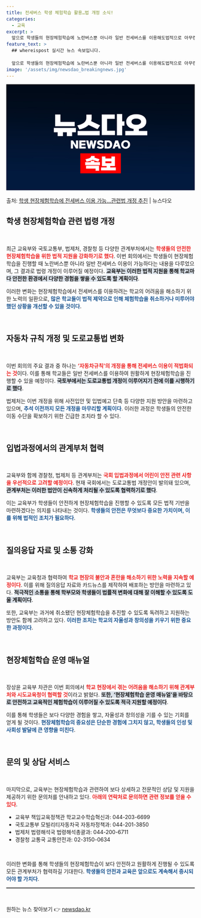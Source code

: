 ```yaml
---
title: 전세버스 학생 체험학습 활용…법 개정 소식!
categories:
  - 교육
excerpt: >
  앞으로 학생들의 현장체험학습에 노란버스뿐 아니라 일반 전세버스를 이용해도법적으로 아무런 문제가되지 않게 된다…
feature_text: >
  ## whereispost 실시간 뉴스 속보입니다.

  앞으로 학생들의 현장체험학습에 노란버스뿐 아니라 일반 전세버스를 이용해도법적으로 아무런 문제가되지 않게 된다…
image: '/assets/img/newsdao_breakingnews.jpg'
---
```


![뉴스다오 속보](/assets/img/newsdao_breakingnews.jpg)

<p>출처: <a href="https://newsdao.kr/1935" rel="dofollow">학생 현장체험학습에 전세버스 이용 가능…관련법 개정 추진</a> | 뉴스다오</p>

<h2 data-ke-size="size26">학생 현장체험학습 관련 법령 개정</h2>

<p data-ke-size="size16">&nbsp;</p>

최근 교육부와 국토교통부, 법제처, 경찰청 등 다양한 관계부처에서는 <b><span style="color: #ee2323;">학생들의 안전한 현장체험학습을 위한 법적 지원을 강화하기로 했다</span></b>. 이번 회의에서는 학생들이 현장체험학습을 진행할 때 노란버스뿐 아니라 일반 전세버스 이용이 가능하다는 내용을 다루었으며, 그 결과로 법령 개정이 이루어질 예정이다. <b><span style="background-color: #21538527;">교육부는 이러한 법적 지원을 통해 학교마다 안전한 환경에서 다양한 경험을 쌓을 수 있도록 할 계획이다</span></b>. 

이러한 변화는 현장체험학습에서 전세버스를 이용하려는 학교의 어려움을 해소하기 위한 노력의 일환으로, <b><span style="color: #1a5490;">많은 학교들이 법적 제약으로 인해 체험학습을 취소하거나 미루어야 했던 상황을 개선할 수 있을 것이다</span></b>.

<p data-ke-size="size16">&nbsp;</p>

<h2 data-ke-size="size26">자동차 규칙 개정 및 도로교통법 변화</h2>

<p data-ke-size="size16">&nbsp;</p>

이번 회의의 주요 결과 중 하나는 <b><span style="color: #ee2323;">‘자동차규칙’의 개정을 통해 전세버스 이용이 적법화되는 것</span></b>이다. 이를 통해 학교들은 일반 전세버스를 이용하여 원활하게 현장체험학습을 진행할 수 있을 예정이다. <b><span style="background-color: #21538527;">국토부에서는 도로교통법 개정이 이루어지기 전에 이를 시행하기로 했다</span></b>. 

법제처는 이번 개정을 위해 사전입안 및 입법예고 단축 등 다양한 지원 방안을 마련하고 있으며, <b><span style="color: #1a5490;">추석 이전까지 모든 개정을 마무리할 계획이다</span></b>. 이러한 과정은 학생들의 안전한 이동 수단을 확보하기 위한 긴급한 조치라 할 수 있다.

<p data-ke-size="size16">&nbsp;</p>

<h2 data-ke-size="size26">입법과정에서의 관계부처 협력</h2>

<p data-ke-size="size16">&nbsp;</p>

교육부와 함께 경찰청, 법제처 등 관계부처는 <b><span style="color: #ee2323;">국회 입법과정에서 어린이 안전 관련 사항을 우선적으로 고려할 예정이다</span></b>. 현재 국회에서는 도로교통법 개정안이 발의돼 있으며, <b><span style="background-color: #21538527;">관계부처는 이러한 법안이 신속하게 처리될 수 있도록 협력하기로 했다</span></b>. 

이는 교육부가 학생들이 안전하게 현장체험학습을 진행할 수 있도록 모든 법적 기반을 마련하겠다는 의지를 나타내는 것이다. <b><span style="color: #1a5490;">학생들의 안전은 무엇보다 중요한 가치이며, 이를 위해 법적인 조치가 필요하다</span></b>.

<p data-ke-size="size16">&nbsp;</p>

<h2 data-ke-size="size26">질의응답 자료 및 소통 강화</h2>

<p data-ke-size="size16">&nbsp;</p>

교육부는 교육청과 협력하여 <b><span style="color: #ee2323;">학교 현장의 불안과 혼란을 해소하기 위한 노력을 지속할 예정이다</span></b>. 이를 위해 질의응답 자료와 카드뉴스를 제작하여 배포하는 방안을 마련하고 있다. <b><span style="background-color: #21538527;">적극적인 소통을 통해 학부모와 학생들이 법률적 변화에 대해 잘 이해할 수 있도록 도울 계획이다</span></b>. 

또한, 교육부는 과거에 취소됐던 현장체험학습을 추진할 수 있도록 독려하고 지원하는 방안도 함께 고려하고 있다. <b><span style="color: #1a5490;">이러한 조치는 학교의 자율성과 창의성을 키우기 위한 중요한 과정이다</span></b>.

<p data-ke-size="size16">&nbsp;</p>

<h2 data-ke-size="size26">현장체험학습 운영 매뉴얼</h2>

<p data-ke-size="size16">&nbsp;</p>

장상윤 교육부 차관은 이번 회의에서 <b><span style="color: #ee2323;">학교 현장에서 겪는 어려움을 해소하기 위해 관계부처와 시도교육청이 협력할 것</span></b>이라고 밝혔다. <b><span style="background-color: #21538527;">또한, ‘현장체험학습 운영 매뉴얼’을 바탕으로 안전하고 교육적인 체험학습이 이루어질 수 있도록 적극 지원할 예정이다</span></b>. 

이를 통해 학생들은 보다 다양한 경험을 쌓고, 자율성과 창의성을 기를 수 있는 기회를 얻게 될 것이다. <b><span style="color: #1a5490;">현장체험학습의 중요성은 단순한 경험에 그치지 않고, 학생들의 인성 및 사회성 발달에 큰 영향을 미친다</span></b>.

<p data-ke-size="size16">&nbsp;</p>

<h2 data-ke-size="size26">문의 및 상담 서비스</h2>

<p data-ke-size="size16">&nbsp;</p>

마지막으로, 교육부는 현장체험학습과 관련하여 보다 상세하고 전문적인 상담 및 지원을 제공하기 위한 문의처를 안내하고 있다. <b><span style="color: #ee2323;">아래의 연락처로 문의하면 관련 정보를 얻을 수 있다</span></b>. 

<ul>
    <li>교육부 책임교육정책관 학교교수학습혁신과: 044-203-6699</li>
    <li>국토교통부 모빌리티자동차국 자동차정책과: 044-201-3850</li>
    <li>법제처 법령해석국 법령해석총괄과: 044-200-6711</li>
    <li>경찰청 교통국 교통안전과: 02-3150-0634</li>
</ul>

<p data-ke-size="size16">&nbsp;</p>

이러한 변화를 통해 학생들의 현장체험학습이 보다 안전하고 원활하게 진행될 수 있도록 모든 관계부처가 협력하길 기대한다. <b><span style="color: #1a5490;">학생들의 안전과 교육은 앞으로도 계속해서 중시되어야 할 가치다</span></b>. 

<hr style="height: 2px; border: none; color: #333; background-color: #333;" />

<p data-ke-size="size16">&nbsp;</p> 

원하는 뉴스 찾아보기 👉 <a href="https://newsdao.kr" rel="dofollow">newsdao.kr</a>


